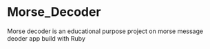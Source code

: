# Morse_Decoder
Morse decoder is an educational purpose project on morse message deoder app build with Ruby
